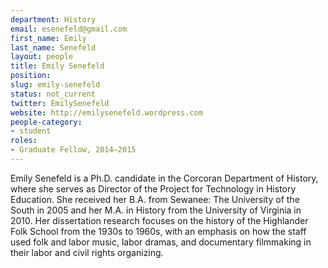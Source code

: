 ```yaml
---
department: History
email: esenefeld@gmail.com
first_name: Emily
last_name: Senefeld
layout: people
title: Emily Senefeld
position:
slug: emily-senefeld
status: not_current
twitter: EmilySenefeld
website: http://emilysenefeld.wordpress.com
people-category:
- student
roles:
- Graduate Fellow, 2014–2015
---
```


Emily Senefeld is a Ph.D. candidate in the Corcoran Department of History, where she serves as Director of the Project for Technology in History Education. She received her B.A. from Sewanee: The University of the South in 2005 and her M.A. in History from the University of Virginia in 2010. Her dissertation research focuses on the history of the Highlander Folk School from the 1930s to 1960s, with an emphasis on how the staff used folk and labor music, labor dramas, and documentary filmmaking in their labor and civil rights organizing.

